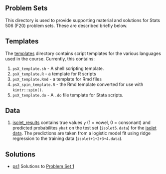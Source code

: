## Problem Sets

This directory is used to provide supporting material and solutions for
Stats 506 (F20) problem sets. These are described briefly below.

## Templates

The [templates](./templates) directory contains script templates for
the various languages used in the course.  Currently, this contains:

 1. `psX_template.sh` -	A shell scripting template.
 1. `psX_template.R` - a template for R scripts
 1. `psX_template.Rmd` - a template for Rmd files
 1. `psX_spin_template.R` - the Rmd template converted for use with
     `kintr::spin()`.
 1. `psX_template.do` - A `.do` file template for Stata scripts. 

## Data

 1. [isolet_results](./data/isolet_results.csv) contains true values
    `y` (1 = vowel, 0 = consonant) and predicted probabilites `yhat`
    on the test set (`isolet5.data`)
    for the [isolet data](https://archive.ics.uci.edu/ml/machine-learning-databases/isolet/).
    The predictions are taken from a logistic model fit using ridge
    regression to the training data (`isolet+1+2+3+4.data`). 

## Solutions

 - [ps1](./solutions/ps1/) Solutions to
   [Problem Set 1](https://jbhender.github.io/Stats506/F20/PS1.html)

